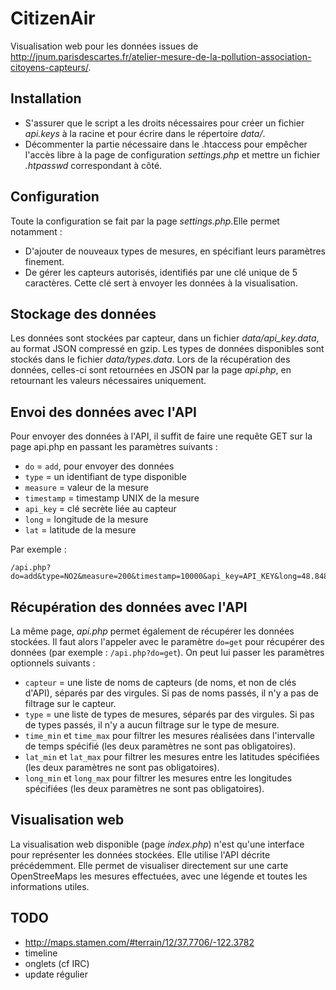 CitizenAir
=====
Visualisation web pour les données issues de http://jnum.parisdescartes.fr/atelier-mesure-de-la-pollution-association-citoyens-capteurs/.


## Installation

* S'assurer que le script a les droits nécessaires pour créer un fichier _api.keys_ à la racine et pour écrire dans le répertoire _data/_.
* Décommenter la partie nécessaire dans le .htaccess pour empêcher l'accès libre à la page de configuration _settings.php_ et mettre un fichier _.htpasswd_ correspondant à côté.


## Configuration

Toute la configuration se fait par la page _settings.php_.Elle permet notamment :
* D'ajouter de nouveaux types de mesures, en spécifiant leurs paramètres finement.
* De gérer les capteurs autorisés, identifiés par une clé unique de 5 caractères. Cette clé sert à envoyer les données à la visualisation.


## Stockage des données

Les données sont stockées par capteur, dans un fichier _data/api_key.data_, au format JSON compressé en gzip. Les types de données disponibles sont stockés dans le fichier _data/types.data_.
Lors de la récupération des données, celles-ci sont retournées en JSON par la page _api.php_, en retournant les valeurs nécessaires uniquement.


## Envoi des données avec l'API

Pour envoyer des données à l'API, il suffit de faire une requête GET sur la page api.php en passant les paramètres suivants :
* `do` = `add`, pour envoyer des données
* `type` = un identifiant de type disponible
* `measure` = valeur de la mesure
* `timestamp` = timestamp UNIX de la mesure
* `api_key` = clé secrète liée au capteur
* `long` = longitude de la mesure
* `lat` = latitude de la mesure

Par exemple :
```
/api.php?do=add&type=NO2&measure=200&timestamp=10000&api_key=API_KEY&long=48.84874&lat=2.34211
```

## Récupération des données avec l'API

La même page, _api.php_ permet également de récupérer les données stockées. Il faut alors l'appeler avec le paramètre `do=get` pour récupérer des données (par exemple : `/api.php?do=get`). On peut lui passer les paramètres optionnels suivants :
* `capteur` = une liste de noms de capteurs (de noms, et non de clés d'API), séparés par des virgules. Si pas de noms passés, il n'y a pas de filtrage sur le capteur.
* `type` = une liste de types de mesures, séparés par des virgules. Si pas de types passés, il n'y a aucun filtrage sur le type de mesure.
* `time_min` et `time_max` pour filtrer les mesures réalisées dans l'intervalle de temps spécifié (les deux paramètres ne sont pas obligatoires).
* `lat_min` et `lat_max` pour filtrer les mesures entre les latitudes spécifiées (les deux paramètres ne sont pas obligatoires).
* `long_min` et `long_max` pour filtrer les mesures entre les longitudes spécifiées (les deux paramètres ne sont pas obligatoires).


## Visualisation web

La visualisation web disponible (page _index.php_) n'est qu'une interface pour représenter les données stockées. Elle utilise l'API décrite précédemment. Elle permet de visualiser directement sur une carte OpenStreeMaps les mesures effectuées, avec une légende et toutes les informations utiles.

## TODO

- http://maps.stamen.com/#terrain/12/37.7706/-122.3782
- timeline
- onglets (cf IRC)
- update régulier
